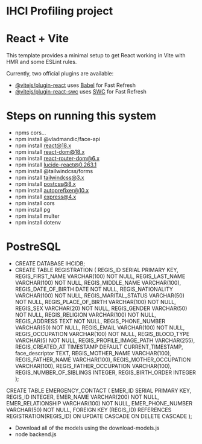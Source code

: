 # IHCI Profiling project
# React + Vite

This template provides a minimal setup to get React working in Vite with HMR and some ESLint rules.

Currently, two official plugins are available:

- [@vitejs/plugin-react](https://github.com/vitejs/vite-plugin-react/blob/main/packages/plugin-react/README.md) uses [Babel](https://babeljs.io/) for Fast Refresh
- [@vitejs/plugin-react-swc](https://github.com/vitejs/vite-plugin-react-swc) uses [SWC](https://swc.rs/) for Fast Refresh

# Steps on running this system
- npms cors...
- npm install @vladmandic/face-api
- npm install react@18.x
- npm install react-dom@18.x
- npm install react-router-dom@6.x
- npm install lucide-react@0.263.1
- npm install @tailwindcss/forms
- npm install tailwindcss@3.x
- npm install postcss@8.x
- npm install autoprefixer@10.x
- npm install express@4.x
- npm install cors
- npm install pg
- npm install multer
- npm install dotenv
  
# PostreSQL
- CREATE DATABASE IHCIDB;
- CREATE TABLE REGISTRATION (
    REGIS_ID SERIAL PRIMARY KEY,
    REGIS_FIRST_NAME VARCHAR(100) NOT NULL,
    REGIS_LAST_NAME VARCHAR(100) NOT NULL,
    REGIS_MIDDLE_NAME VARCHAR(100),
    REGIS_DATE_OF_BIRTH DATE NOT NULL,
    REGIS_NATIONALITY VARCHAR(100) NOT NULL,
    REGIS_MARITAL_STATUS VARCHAR(50) NOT NULL,
    REGIS_PLACE_OF_BIRTH VARCHAR(100) NOT NULL,
    REGIS_SEX VARCHAR(20) NOT NULL,
    REGIS_GENDER VARCHAR(50) NOT NULL,
    REGIS_RELIGION VARCHAR(100) NOT NULL,
    REGIS_ADDRESS TEXT NOT NULL,
    REGIS_PHONE_NUMBER VARCHAR(50) NOT NULL,
    REGIS_EMAIL VARCHAR(100) NOT NULL,
    REGIS_OCCUPATION VARCHAR(100) NOT NULL,
    REGIS_BLOOD_TYPE VARCHAR(5) NOT NULL,
    REGIS_PROFILE_IMAGE_PATH VARCHAR(255),
    REGIS_CREATED_AT TIMESTAMP DEFAULT CURRENT_TIMESTAMP,
    face_descriptor TEXT,
    REGIS_MOTHER_NAME VARCHAR(100),
    REGIS_FATHER_NAME VARCHAR(100),
    REGIS_MOTHER_OCCUPATION VARCHAR(100),
    REGIS_FATHER_OCCUPATION VARCHAR(100),
    REGIS_NUMBER_OF_SIBLINGS INTEGER,
    REGIS_BIRTH_ORDER INTEGER
);

CREATE TABLE EMERGENCY_CONTACT (
    EMER_ID SERIAL PRIMARY KEY,
    REGIS_ID INTEGER,
    EMER_NAME VARCHAR(200) NOT NULL,
    EMER_RELATIONSHIP VARCHAR(100) NOT NULL,
    EMER_PHONE_NUMBER VARCHAR(50) NOT NULL,
    FOREIGN KEY (REGIS_ID) REFERENCES REGISTRATION(REGIS_ID) ON UPDATE CASCADE ON DELETE CASCADE
);


- Download all of the models using the download-models.js
- node backend.js
